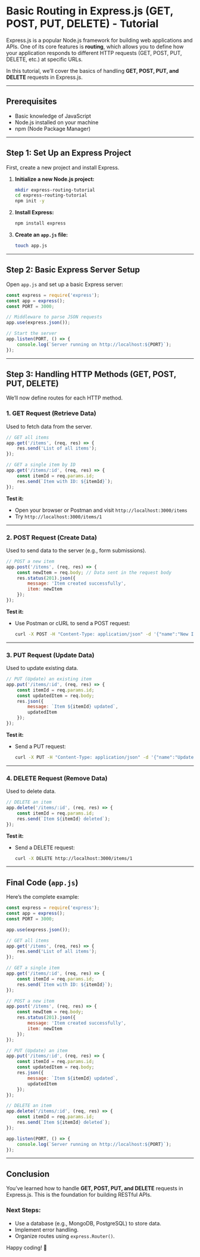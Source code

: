 # **Basic Routing in Express.js (GET, POST, PUT, DELETE) - Tutorial**

Express.js is a popular Node.js framework for building web applications and APIs. One of its core features is **routing**, which allows you to define how your application responds to different HTTP requests (GET, POST, PUT, DELETE, etc.) at specific URLs.

In this tutorial, we’ll cover the basics of handling **GET, POST, PUT, and DELETE** requests in Express.js.

---

## **Prerequisites**
- Basic knowledge of JavaScript
- Node.js installed on your machine
- npm (Node Package Manager)

---

## **Step 1: Set Up an Express Project**
First, create a new project and install Express.

1. **Initialize a new Node.js project:**
   ```bash
   mkdir express-routing-tutorial
   cd express-routing-tutorial
   npm init -y
   ```

2. **Install Express:**
   ```bash
   npm install express
   ```

3. **Create an `app.js` file:**
   ```bash
   touch app.js
   ```

---

## **Step 2: Basic Express Server Setup**
Open `app.js` and set up a basic Express server:

```javascript
const express = require('express');
const app = express();
const PORT = 3000;

// Middleware to parse JSON requests
app.use(express.json());

// Start the server
app.listen(PORT, () => {
    console.log(`Server running on http://localhost:${PORT}`);
});
```

---

## **Step 3: Handling HTTP Methods (GET, POST, PUT, DELETE)**
We’ll now define routes for each HTTP method.

### **1. GET Request (Retrieve Data)**
Used to fetch data from the server.

```javascript
// GET all items
app.get('/items', (req, res) => {
    res.send('List of all items');
});

// GET a single item by ID
app.get('/items/:id', (req, res) => {
    const itemId = req.params.id;
    res.send(`Item with ID: ${itemId}`);
});
```

**Test it:**  
- Open your browser or Postman and visit `http://localhost:3000/items`  
- Try `http://localhost:3000/items/1`

---

### **2. POST Request (Create Data)**
Used to send data to the server (e.g., form submissions).

```javascript
// POST a new item
app.post('/items', (req, res) => {
    const newItem = req.body; // Data sent in the request body
    res.status(201).json({
        message: 'Item created successfully',
        item: newItem
    });
});
```

**Test it:**  
- Use Postman or cURL to send a POST request:
  ```bash
  curl -X POST -H "Content-Type: application/json" -d '{"name":"New Item"}' http://localhost:3000/items
  ```

---

### **3. PUT Request (Update Data)**
Used to update existing data.

```javascript
// PUT (Update) an existing item
app.put('/items/:id', (req, res) => {
    const itemId = req.params.id;
    const updatedItem = req.body;
    res.json({
        message: `Item ${itemId} updated`,
        updatedItem
    });
});
```

**Test it:**  
- Send a PUT request:
  ```bash
  curl -X PUT -H "Content-Type: application/json" -d '{"name":"Updated Item"}' http://localhost:3000/items/1
  ```

---

### **4. DELETE Request (Remove Data)**
Used to delete data.

```javascript
// DELETE an item
app.delete('/items/:id', (req, res) => {
    const itemId = req.params.id;
    res.send(`Item ${itemId} deleted`);
});
```

**Test it:**  
- Send a DELETE request:
  ```bash
  curl -X DELETE http://localhost:3000/items/1
  ```

---

## **Final Code (`app.js`)**
Here’s the complete example:

```javascript
const express = require('express');
const app = express();
const PORT = 3000;

app.use(express.json());

// GET all items
app.get('/items', (req, res) => {
    res.send('List of all items');
});

// GET a single item
app.get('/items/:id', (req, res) => {
    const itemId = req.params.id;
    res.send(`Item with ID: ${itemId}`);
});

// POST a new item
app.post('/items', (req, res) => {
    const newItem = req.body;
    res.status(201).json({
        message: 'Item created successfully',
        item: newItem
    });
});

// PUT (Update) an item
app.put('/items/:id', (req, res) => {
    const itemId = req.params.id;
    const updatedItem = req.body;
    res.json({
        message: `Item ${itemId} updated`,
        updatedItem
    });
});

// DELETE an item
app.delete('/items/:id', (req, res) => {
    const itemId = req.params.id;
    res.send(`Item ${itemId} deleted`);
});

app.listen(PORT, () => {
    console.log(`Server running on http://localhost:${PORT}`);
});
```

---

## **Conclusion**
You’ve learned how to handle **GET, POST, PUT, and DELETE** requests in Express.js. This is the foundation for building RESTful APIs.

### **Next Steps:**
- Use a database (e.g., MongoDB, PostgreSQL) to store data.
- Implement error handling.
- Organize routes using `express.Router()`.

Happy coding! 🚀
